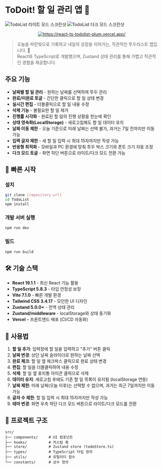 # ToDoit! 할 일 관리 앱 📝

![TodoList 라이트 모드 스크린샷](https://github.com/user-attachments/assets/2d443f6a-6d73-4427-bc5e-845583232263)
![TodoList 다크 모드 스크린샷](https://github.com/user-attachments/assets/83ff3201-4bda-4947-aa2e-48156de3a07c)

<p align="center">
  <a href="https://react-ts-todolist-plum.vercel.app/">
    <img src="https://img.shields.io/badge/Visit_App-Click_Here-blue?style=for-the-badge&logo=vercel" alt="https://react-ts-todolist-plum.vercel.app/" />
  </a>
</p>

> 오늘을 파란빛으로 기록하고 내일의 성장을 이어가는, 직관적인 투두리스트 앱입니다. 🌊  
> React와 TypeScript로 개발했으며, Zustand 상태 관리를 통해 가볍고 직관적인 경험을 제공합니다.

## 주요 기능

- **날짜별 할 일 관리** - 원하는 날짜를 선택하여 투두 관리
- **완료/미완료 토글** - 간단한 클릭으로 할 일 상태 변경
- **실시간 편집** - 더블클릭으로 할 일 내용 수정
- **삭제 기능** - 불필요한 할 일 제거
- **진행률 시각화** - 완료된 할 일의 진행 상황을 한눈에 확인
- **상태 영속화(LocalStorage)** - 새로고침해도 할 일 데이터 유지
- **날짜 이동 제한** - 오늘 기준으로 미래 날짜는 선택 불가, 과거는 7일 전까지만 이동 가능
- **입력 글자 제한** - 새 할 일 입력 시 최대 15자까지만 작성 가능
- **반응형 최적화** - 모바일과 PC 환경에 맞춰 투두 박스 크기와 폰트 크기 자동 조정
- **다크 모드 토글** - 화면 하단 버튼으로 라이트/다크 모드 전환 가능

## 🚀 빠른 시작

### 설치

```bash
git clone [repository-url]
cd TodoList
npm install
```

### 개발 서버 실행

```bash
npm run dev
```

### 빌드

```bash
npm run build
```

## 🛠️ 기술 스택

- **React 19.1.1** - 최신 React 기능 활용
- **TypeScript 5.8.3** - 타입 안정성 보장
- **Vite 7.1.0** - 빠른 개발 환경
- **Tailwind CSS 3.4.17** - 모던한 UI 디자인
- **Zustand 5.0.0+** - 전역 상태 관리
- **Zustand/middleware** - localStorage와 상태 동기화
- **Vercel** – 프론트엔드 배포 (CI/CD 자동화)

## 🔧 사용법

1. **할 일 추가**: 입력창에 할 일을 입력하고 "추가" 버튼 클릭
2. **날짜 변경**: 상단 날짜 슬라이더로 원하는 날짜 선택
3. **완료 체크**: 할 일 옆 체크박스 클릭으로 완료 상태 변경
4. **편집**: 할 일을 더블클릭하여 내용 수정
5. **삭제**: 할 일 옆 휴지통 아이콘 클릭으로 삭제
6. **데이터 유지**: 새로고침 후에도 기존 할 일 목록이 유지됨 (localStorage 연동)
7. **날짜 제한**: 미래 날짜(오늘 이후)는 선택할 수 없으며, 과거는 최근 7일까지만 이동 가능
8. **글자 수 제한**: 할 일 입력 시 최대 15자까지만 작성 가능
9. **테마 변경**: 화면 우측 하단 다크 모드 버튼으로 라이트/다크 모드를 전환

## 📁 프로젝트 구조

```
src/
├── components/     # UI 컴포넌트
├── hooks/          # 커스텀 훅
├── store/          # Zustand store (todoStore.ts)
├── types/          # TypeScript 타입 정의
├── utils/          # 유틸리티 함수
└── constants/      # 상수 정의
```
